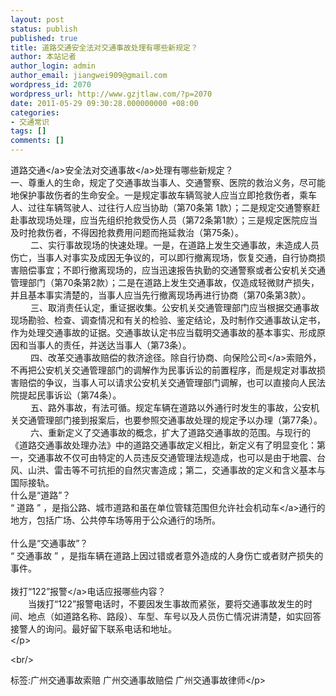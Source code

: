 ```yaml
---
layout: post
status: publish
published: true
title: 道路交通安全法对交通事故处理有哪些新规定？
author: 本站记者
author_login: admin
author_email: jiangwei909@gmail.com
wordpress_id: 2070
wordpress_url: http://www.gzjtlaw.com/?p=2070
date: 2011-05-29 09:30:28.000000000 +08:00
categories:
- 交通常识
tags: []
comments: []
---
```

<p><a>道路交通<&#47;a>安全法对<a>交通事故<&#47;a>处理有哪些新规定？<br>一、尊重人的生命，规定了交通事故当事人、交通警察、医院的救治义务，尽可能地保护事故伤者的生命安全。一是规定事故车辆驾驶人应当立即抢救伤者，乘车人、过往车辆驾驶人、过往行人应当协助（第70条第 1款）；二是规定交通警察赶赴事故现场处理，应当先组织抢救受伤人员（第72条第1款）；三是规定医院应当及时抢救伤者，不得因抢救费用问题而拖延救治（第75条）。<br>　　 二、实行事故现场的快速处理。一是，在道路上发生交通事故，未造成人员伤亡，当事人对事实及成因无争议的，可以即行撤离现场，恢复交通，自行协商损害赔偿事宜；不即行撤离现场的，应当迅速报告执勤的交通警察或者公安机关交通管理部门（第70条第2款）；二是在道路上发生交通事故，仅造成轻微财产损失，并且基本事实清楚的，当事人应当先行撤离现场再进行协商（第70条第3款）。<br>　　 三、取消责任认定，重证据收集。公安机关交通管理部门应当根据交通事故现场勘验、检查、调查情况和有关的检验、鉴定结论，及时制作交通事故认定书，作为处理交通事故的证据。交通事故认定书应当载明交通事故的基本事实、形成原因和当事人的责任，并送达当事人（第73条）。<br>　　 四、改革交通事故赔偿的救济途径。除自行协商、向<a>保险公司<&#47;a>索赔外，不再把公安机关交通管理部门的调解作为民事诉讼的前置程序，而是规定对事故损害赔偿的争议，当事人可以请求公安机关交通管理部门调解，也可以直接向人民法院提起民事诉讼（第74条）。<br>　　 五、路外事故，有法可循。规定车辆在道路以外通行时发生的事故，公安机关交通管理部门接到报案后，也要参照交通事故处理的规定予以办理（第77条）。<br>　　 六、重新定义了交通事故的概念，扩大了道路交通事故的范围。与现行的《道路交通事故处理办法》中的道路交通事故定义相比，新定义有了明显变化：第一，交通事故不仅可由特定的人员违反交通管理法规造成，也可以是由于地震、台风、山洪、雷击等不可抗拒的自然灾害造成；第二，交通事故的定义和含义基本与国际接轨。<br>什么是&ldquo;道路&rdquo;？<br>&ldquo; 道路 &rdquo; ，是指公路、城市道路和虽在单位管辖范围但允许社会<a>机动车<&#47;a>通行的地方，包括广场、公共停车场等用于公众通行的场所。<br><br>什么是&ldquo;交通事故&rdquo;？<br>&ldquo; 交通事故 &rdquo; ，是指车辆在道路上因过错或者意外造成的人身伤亡或者财产损失的事件。<br><br>拨打&ldquo;122&rdquo;<a>报警<&#47;a>电话应报哪些内容？<br>　　当拨打&ldquo;122&rdquo;报警电话时，不要因发生事故而紧张，要将交通事故发生的时间、地点（如道路名称、路段）、车型、车号以及人员伤亡情况讲清楚，如实回答接警人的询问。最好留下联系电话和地址。<br><&#47;p><br&#47;><p>标签:广州交通事故索赔 广州交通事故赔偿 广州交通事故律师<&#47;p>
